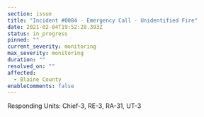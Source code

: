 ```yaml
---
section: issue
title: "Incident #0084 - Emergency Call - Unidentified Fire"
date: 2021-02-04T19:52:28.393Z
status: in_progress
pinned: ""
current_severity: monitoring
max_severity: monitoring
duration: ""
resolved_on: ""
affected:
  - Blaine County
enableComments: false
---
```

Responding Units: Chief-3, RE-3, RA-31, UT-3